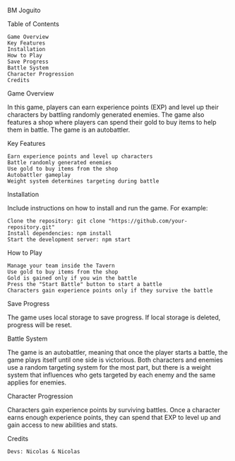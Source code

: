 BM Joguito

Table of Contents

    Game Overview
    Key Features
    Installation
    How to Play
    Save Progress
    Battle System
    Character Progression
    Credits

Game Overview

In this game, players can earn experience points (EXP) and level up their characters by battling randomly generated enemies. The game also features a shop where players can spend their gold to buy items to help them in battle. The game is an autobattler.

Key Features

    Earn experience points and level up characters
    Battle randomly generated enemies
    Use gold to buy items from the shop
    Autobattler gameplay
    Weight system determines targeting during battle

Installation

Include instructions on how to install and run the game. For example:

    Clone the repository: git clone "https://github.com/your-repository.git"
    Install dependencies: npm install
    Start the development server: npm start

How to Play

    Manage your team inside the Tavern
    Use gold to buy items from the shop
    Gold is gained only if you win the battle
    Press the "Start Battle" button to start a battle
    Characters gain experience points only if they survive the battle

Save Progress

The game uses local storage to save progress. If local storage is deleted, progress will be reset.

Battle System

The game is an autobattler, meaning that once the player starts a battle, the game plays itself until one side is victorious. Both characters and enemies use a random targeting system for the most part, but there is a weight system that influences who gets targeted by each enemy and the same applies for enemies.

Character Progression

Characters gain experience points by surviving battles. Once a character earns enough experience points, they can spend that EXP to level up and gain access to new abilities and stats.

Credits

    Devs: Nicolas & Nicolas